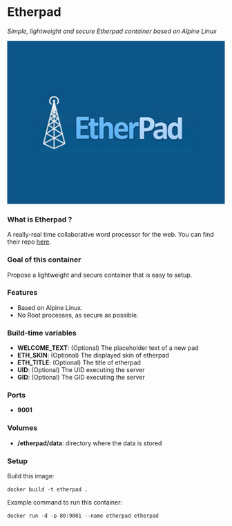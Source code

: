 Etherpad
========
*Simple, lightweight and secure Etherpad container based on Alpine Linux*

![etherpad](etherpad.jpg)

### What is Etherpad ?
A really-real time collaborative word processor for the web.
You can find their repo [here](https://github.com/ether/etherpad-lite).

### Goal of this container
Propose a lightweight and secure container that is easy to setup.

### Features
- Based on Alpine Linux.
- No Root processes, as secure as possible.

### Build-time variables
- **WELCOME_TEXT**: (Optional) The placeholder text of a new pad
- **ETH_SKIN**: (Optional) The displayed skin of etherpad
- **ETH_TITLE**: (Optional) The title of etherpad
- **UID**: (Optional) The UID executing the server
- **GID**: (Optional) The GID executing the server

### Ports
- **9001**

### Volumes
- **/etherpad/data**: directory where the data is stored

### Setup
Build this image:
```
docker build -t etherpad .
```
Example command to run this container:
```
docker run -d -p 80:9001 --name etherpad etherpad
```
